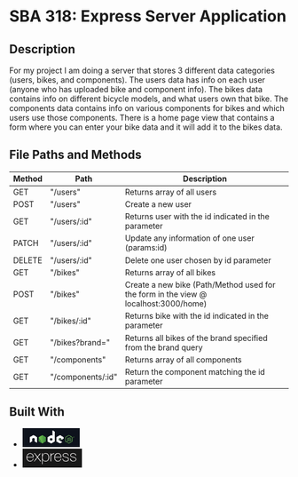 # SBA 318: Express Server Application

## Description
For my project I am doing a server that stores 3 different data categories (users, bikes, and components). The users data has info on each user (anyone who has uploaded bike and component info). The bikes data contains info on different bicycle models, and what users own that bike. The components data contains info on various components for bikes and which users use those components. There is a home page view that contains a form where you can enter your bike data and it will add it to the bikes data.


## File Paths and Methods

| Method | Path | Description |
| --- | --- | --- |
| GET | "/users" | Returns array of all users |
| POST | "/users" | Create a new user |
| GET | "/users/:id" | Returns user with the id indicated in the parameter |
| PATCH | "/users/:id" | Update any information of one user (params:id) |
| DELETE | "/users/:id" | Delete one user chosen by id parameter |
| GET | "/bikes" | Returns array of all bikes |
| POST | "/bikes" | Create a new bike (Path/Method used for the form in the view @ localhost:3000/home) |
| GET | "/bikes/:id" | Returns bike with the id indicated in the parameter |
| GET | "/bikes?brand=<brandname>" | Returns all bikes of the brand specified from the brand query |
| GET | "/components" | Returns array of all components |
| GET | "/components/:id" | Return the component matching the id parameter |


## Built With
- ![Node](images/Node.png)
- ![Express](images/Express.png)